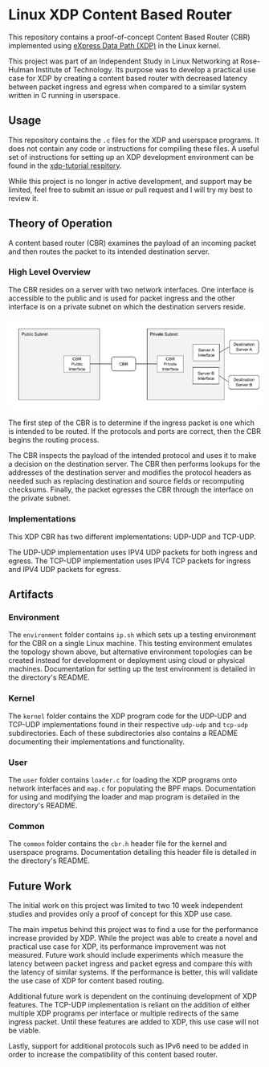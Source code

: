 # Linux XDP Content Based Router
 
This repository contains a proof-of-concept Content Based Router (CBR) implemented using [eXpress Data Path (XDP)](https://www.iovisor.org/technology/xdp) in the Linux kernel.
 
This project was part of an Independent Study in Linux Networking at Rose-Hulman Institute of Technology. Its purpose was to develop a practical use case for XDP by creating a content based router with decreased latency between packet ingress and egress when compared to a similar system written in C running in userspace.
 
## Usage
This repository contains the `.c` files for the XDP and userspace programs. It does not contain any code or instructions for compiling these files. A useful set of instructions for setting up an XDP development environment can be found in the [xdp-tutorial respitory](https://github.com/xdp-project/xdp-tutorial). 
 
While this project is no longer in active development, and support may be limited, feel free to submit an issue or pull request and I will try my best to review it.
 
## Theory of Operation
 
A content based router (CBR) examines the payload of an incoming packet and then routes the packet to its intended destination server.
 
### High Level Overview
 
The CBR resides on a server with two network interfaces. One interface is accessible to the public and is used for packet ingress and the other interface is on a private subnet on which the destination servers reside.
 
![Topology](cbr-topology.png)
 
The first step of the CBR is to determine if the ingress packet is one which is intended to be routed. If the protocols and ports are correct, then the CBR begins the routing process.
 
The CBR inspects the payload of the intended protocol and uses it to make a decision on the destination server. The CBR then performs lookups for the addresses of the destination server and modifies the protocol headers as needed such as replacing destination and source fields or recomputing checksums. Finally, the packet egresses the CBR through the interface on the private subnet.
 
### Implementations
 
This XDP CBR has two different implementations: UDP-UDP and TCP-UDP.
 
The UDP-UDP implementation uses IPV4 UDP packets for both ingress and egress. The TCP-UDP implementation uses IPV4 TCP packets for ingress and IPV4 UDP packets for egress.
 
## Artifacts
 
### Environment
 
The `environment` folder contains `ip.sh` which sets up a testing environment for the CBR on a single Linux machine. This testing environment emulates the topology shown above, but alternative environment topologies can be created instead for development or deployment using cloud or physical machines. Documentation for setting up the test environment is detailed in the directory's README.
 
### Kernel
 
The `kernel` folder contains the XDP program code for the UDP-UDP and TCP-UDP implementations found in their respective `udp-udp` and `tcp-udp` subdirectories. Each of these subdirectories also contains a README documenting their implementations and functionality.
 
### User
 
The `user` folder contains `loader.c` for loading the XDP programs onto network interfaces and `map.c` for populating the BPF maps. Documentation for using and modifying the loader and map program is detailed in the directory's README.
 
### Common
 
The `common` folder contains the `cbr.h` header file for the kernel and userspace programs. Documentation detailing this header file is detailed in the directory's README.
 
## Future Work
 
The initial work on this project was limited to two 10 week independent studies and provides only a proof of concept for this XDP use case. 
 
The main impetus behind this project was to find a use for the performance increase provided by XDP. While the project was able to create a novel and practical use case for XDP, its performance improvement was not measured. Future work should include experiments which measure the latency between packet ingress and packet egress and compare this with the latency of similar systems. If the performance is better, this will validate the use case of XDP for content based routing.
 
Additional future work is dependent on the continuing development of XDP features. The TCP-UDP implementation is reliant on the addition of either multiple XDP programs per interface or multiple redirects of the same ingress packet. Until these features are added to XDP, this use case will not be viable.
 
Lastly, support for additional protocols such as IPv6 need to be added in order to increase the compatibility of this content based router.